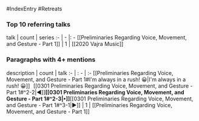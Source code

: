 #IndexEntry #Retreats

### Top 10 referring talks
talk | count | series
:- | - |: -
[[Preliminaries Regarding Voice, Movement, and Gesture - Part 1]] | 1 | [[2020 Vajra Music]]

### Paragraphs with 4+ mentions
description | count | talk
:- | : - | :-
[[Preliminaries Regarding Voice, Movement, and Gesture - Part 1#I'm always in a rush! 😀\|I'm always in a rush! 😀]] &nbsp;&nbsp;[[0301 Preliminaries Regarding Voice, Movement, and Gesture - Part 1#^2-2\|◀]]**[[0301 Preliminaries Regarding Voice, Movement, and Gesture - Part 1#^2-3\|•]]**[[0301 Preliminaries Regarding Voice, Movement, and Gesture - Part 1#^3-1\|▶]] | 1 | [[Preliminaries Regarding Voice, Movement, and Gesture - Part 1]]

